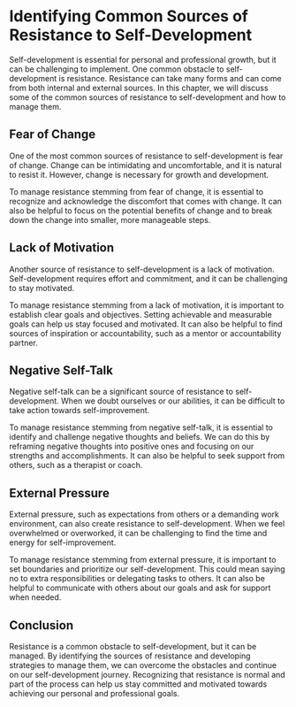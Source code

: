 Identifying Common Sources of Resistance to Self-Development
================================================================================================================

Self-development is essential for personal and professional growth, but it can be challenging to implement. One common obstacle to self-development is resistance. Resistance can take many forms and can come from both internal and external sources. In this chapter, we will discuss some of the common sources of resistance to self-development and how to manage them.

Fear of Change
--------------

One of the most common sources of resistance to self-development is fear of change. Change can be intimidating and uncomfortable, and it is natural to resist it. However, change is necessary for growth and development.

To manage resistance stemming from fear of change, it is essential to recognize and acknowledge the discomfort that comes with change. It can also be helpful to focus on the potential benefits of change and to break down the change into smaller, more manageable steps.

Lack of Motivation
------------------

Another source of resistance to self-development is a lack of motivation. Self-development requires effort and commitment, and it can be challenging to stay motivated.

To manage resistance stemming from a lack of motivation, it is important to establish clear goals and objectives. Setting achievable and measurable goals can help us stay focused and motivated. It can also be helpful to find sources of inspiration or accountability, such as a mentor or accountability partner.

Negative Self-Talk
------------------

Negative self-talk can be a significant source of resistance to self-development. When we doubt ourselves or our abilities, it can be difficult to take action towards self-improvement.

To manage resistance stemming from negative self-talk, it is essential to identify and challenge negative thoughts and beliefs. We can do this by reframing negative thoughts into positive ones and focusing on our strengths and accomplishments. It can also be helpful to seek support from others, such as a therapist or coach.

External Pressure
-----------------

External pressure, such as expectations from others or a demanding work environment, can also create resistance to self-development. When we feel overwhelmed or overworked, it can be challenging to find the time and energy for self-improvement.

To manage resistance stemming from external pressure, it is important to set boundaries and prioritize our self-development. This could mean saying no to extra responsibilities or delegating tasks to others. It can also be helpful to communicate with others about our goals and ask for support when needed.

Conclusion
----------

Resistance is a common obstacle to self-development, but it can be managed. By identifying the sources of resistance and developing strategies to manage them, we can overcome the obstacles and continue on our self-development journey. Recognizing that resistance is normal and part of the process can help us stay committed and motivated towards achieving our personal and professional goals.
